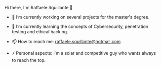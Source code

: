Hi there, I'm Raffaele Squillante 👋

* 🔭 I’m currently working on several projects for the master's degree.
 
* 🌱 I’m currently learning the concepts of Cybersecurity, penetration testing and ethical hacking.
  
* 📫 How to reach me: raffaele.squillante@hotmail.com
   
* ⚡ Personal aspects: i'm a solar and competitive guy who wants always to reach the top.
  
